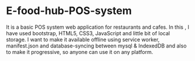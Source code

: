# E-food-hub-POS-system
It is a basic POS system web application for restaurants and cafes. In this , I have used bootstrap, HTML5, CSS3, JavaScript  and little bit of local storage. I want to make it available offline using service worker, manifest.json and database-syncing between mysql &amp; IndexedDB  and also to make it progressive, so anyone can use it  on any platform.
